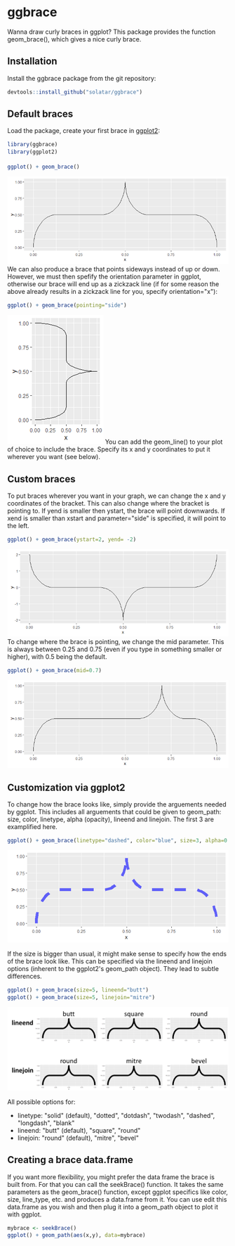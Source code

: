 # ggbrace

Wanna draw curly braces in ggplot? This package provides the function geom_brace(), which gives a nice curly brace.

## Installation
Install the ggbrace package from the git repository:
``` r
devtools::install_github("solatar/ggbrace")
```

## Default braces
Load the package, create your first brace in [ggplot2](https://ggplot2.tidyverse.org/):
``` r
library(ggbrace)
library(ggplot2)

ggplot() + geom_brace()
```

<img src="readme_files/up.png"/>
We can also produce a brace that points sideways instead of up or down. However, we must then spefify the orientation parameter in ggplot, otherwise our brace will end up as a zickzack line (if for some reason the above already results in a zickzack line for you, specify orientation="x"):

``` r
ggplot() + geom_brace(pointing="side")
```
<img src="readme_files/right.png"/>
You can add the geom_line() to your plot of choice to include the brace. Specify its x and y coordinates to put it wherever you want (see below).

## Custom braces
To put braces wherever you want in your graph, we can change the x and y coordinates of the bracket. This can also change where the bracket is pointing to. If yend is smaller then ystart, the brace will point downwards. If xend is smaller than xstart and parameter="side" is specified, it will point to the left.

``` r
ggplot() + geom_brace(ystart=2, yend= -2)
```
<img src="readme_files/down.png"/>
To change where the brace is pointing, we change the mid parameter. This is always between 0.25 and 0.75 (even if you type in something smaller or higher), with 0.5 being the default. 

``` r
ggplot() + geom_brace(mid=0.7)
```
<img src="readme_files/shifted.png"/>

## Customization via ggplot2
To change how the brace looks like, simply provide the arguements needed by ggplot. This includes all arguements that could be given to geom_path: size, color, linetype, alpha (opacity), lineend and linejoin. The first 3 are examplified here.

``` r
ggplot() + geom_brace(linetype="dashed", color="blue", size=3, alpha=0.6)
```
<img src="readme_files/parameters.png"/>

If the size is bigger than usual, it might make sense to specify how the ends of the brace look like. This can be specified via the lineend and linejoin options (inherent to the ggplot2's geom_path object). They lead to subtle differences.

``` r
ggplot() + geom_brace(size=5, lineend="butt")
ggplot() + geom_brace(size=5, linejoin="mitre")
```
<img src="readme_files/parameters2.png"/>

All possible options for:
- linetype: "solid" (default), "dotted", "dotdash", "twodash", "dashed", "longdash", "blank"
- lineend: "butt" (default), "square", "round"
- linejoin: "round" (default), "mitre", "bevel"

## Creating a brace data.frame
If you want more flexibility, you might prefer the data frame the brace is built from. For that you can call the seekBrace() function. It takes the same parameters as the geom_brace() function, except ggplot specifics like color, size, line_type, etc. and produces a data.frame from it. You can use edit this data.frame as you wish and then plug it into a geom_path object to plot it with ggplot.
``` r
mybrace <- seekBrace()
ggplot() + geom_path(aes(x,y), data=mybrace)
```
